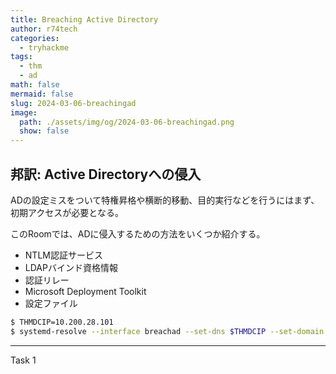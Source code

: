 ```yaml
---
title: Breaching Active Directory
author: r74tech
categories:
  - tryhackme
tags:
  - thm
  - ad
math: false
mermaid: false
slug: 2024-03-06-breachingad
image:
  path: ./assets/img/og/2024-03-06-breachingad.png
  show: false
---
```



## 邦訳: Active Directoryへの侵入

ADの設定ミスをついて特権昇格や横断的移動、目的実行などを行うにはまず、初期アクセスが必要となる。

このRoomでは、ADに侵入するための方法をいくつか紹介する。

- NTLM認証サービス
- LDAPバインド資格情報
- 認証リレー
- Microsoft Deployment Toolkit
- 設定ファイル

```bash
$ THMDCIP=10.200.28.101
$ systemd-resolve --interface breachad --set-dns $THMDCIP --set-domain za.tryhackme.com
```

---

Task 1
